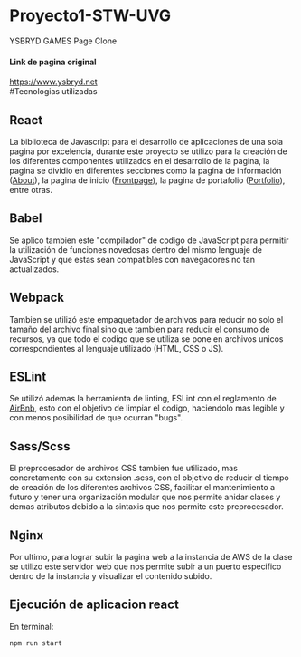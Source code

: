 # Proyecto1-STW-UVG
YSBRYD GAMES Page Clone  
#### Link de pagina original  
https://www.ysbryd.net  
#Tecnologias utilizadas  
## React   
La biblioteca de Javascript para el desarrollo de aplicaciones de una sola pagina por excelencia, durante este proyecto se utilizo para la creación de los diferentes componentes utilizados en el desarrollo de la pagina, la pagina se dividio en diferentes secciones como la pagina de información ([About](https://github.com/andresdlRoca/Proyecto1-STW-UVG/blob/main/src/components/About.jsx)), la pagina de inicio ([Frontpage](https://github.com/andresdlRoca/Proyecto1-STW-UVG/blob/main/src/components/Frontpage.jsx)), la pagina de portafolio ([Portfolio](https://github.com/andresdlRoca/Proyecto1-STW-UVG/blob/main/src/components/Portfolio.jsx)), entre otras.  
## Babel  
Se aplico tambien este "compilador" de codigo de JavaScript para permitir la utilización de funciones novedosas dentro del mismo lenguaje de JavaScript y que estas sean compatibles con navegadores no tan actualizados.  
## Webpack   
Tambien se utilizó este empaquetador de archivos para reducir no solo el tamaño del archivo final sino que tambien para reducir el consumo de recursos, ya que todo el codigo que se utiliza se pone en archivos unicos correspondientes al lenguaje utilizado (HTML, CSS o JS).  
## ESLint  
Se utilizó ademas la herramienta de linting, ESLint con el reglamento de [AirBnb](https://www.npmjs.com/package/eslint-config-airbnb), esto con el objetivo de limpiar el codigo, haciendolo mas legible y con menos posibilidad de que ocurran "bugs".  
## Sass/Scss 
El preprocesador de archivos CSS tambien fue utilizado, mas concretamente con su extension .scss, con el objetivo de reducir el tiempo de creación de los diferentes archivos CSS, facilitar el mantenimiento a futuro y tener una organización modular que nos permite anidar clases y demas atributos debido a la sintaxis que nos permite este preprocesador.  
## Nginx  
 Por ultimo, para lograr subir la pagina web a la instancia de AWS de la clase se utilizo este servidor web que nos permite subir a un puerto especifico dentro de la instancia y visualizar el contenido subido.  
## Ejecución de aplicacion react
En terminal:
```
npm run start
```
